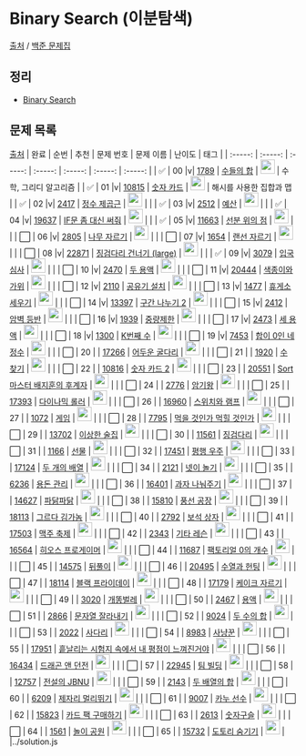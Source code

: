 # Binary Search (이분탐색)

[출처](https://github.com/tony9402/baekjoon) /
[백준 문제집](https://www.acmicpc.net/workbook/view/7645)

<h2>정리</h2>

- <a href="./binary_search.md">Binary Search</a>

<h2>문제 목록</h2>

[출처](https://github.com/tony9402/baekjoon/tree/main/binary_search)
| 완료 | 순번 | 추천 | 문제 번호 | 문제 이름 | 난이도 | 태그 |
| :-----: | :-----: | :-----: | :-----: | :-----: | :-----: | :-----: |
| ✅ | 00 |v| <a href="https://www.acmicpc.net/problem/1789" target="_blank">1789</a> | <a href="../solution/1789.js" target="_blank">수들의 합</a> | <img height="25px" width="25px" src="https://static.solved.ac/tier_small/6.svg"/> | 수학, 그리디 알고리즘 |
| ✅ | 01 |v| <a href="https://www.acmicpc.net/problem/10815" target="_blank">10815</a> | <a href="../solution/10815.js" target="_blank">숫자 카드</a> | <img height="25px" width="25px" src="https://static.solved.ac/tier_small/6.svg"/> | 해시를 사용한 집합과 맵 |
| ✅ | 02 |v| <a href="https://www.acmicpc.net/problem/2417" target="_blank">2417</a> | <a href="../solution/2417.js" target="_blank">정수 제곱근</a> | <img height="25px" width="25px" src="https://static.solved.ac/tier_small/7.svg"/> | |
| ✅ | 03 |v| <a href="https://www.acmicpc.net/problem/2512" target="_blank">2512</a> | <a href="../solution/2512.js" target="_blank">예산</a> | <img height="25px" width="25px" src="https://static.solved.ac/tier_small/8.svg"/> | |
| ✅ | 04 |v| <a href="https://www.acmicpc.net/problem/19637" target="_blank">19637</a> | <a href="../solution/19637.js" target="_blank">IF문 좀 대신 써줘</a> | <img height="25px" width="25px" src="https://static.solved.ac/tier_small/8.svg"/> | |
| ✅ | 05 |v| <a href="https://www.acmicpc.net/problem/11663" target="_blank">11663</a> | <a href="../solution/11663.js" target="_blank">선분 위의 점</a> | <img height="25px" width="25px" src="https://static.solved.ac/tier_small/8.svg"/> | |
| ⬜️ | 06 |v| <a href="https://www.acmicpc.net/problem/2805" target="_blank">2805</a> | <a href="../solution/2805.js" target="_blank">나무 자르기</a> | <img height="25px" width="25px" src="https://static.solved.ac/tier_small/9.svg"/> | |
| ⬜️ | 07 |v| <a href="https://www.acmicpc.net/problem/1654" target="_blank">1654</a> | <a href="../solution/1654.js" target="_blank">랜선 자르기</a> | <img height="25px" width="25px" src="https://static.solved.ac/tier_small/9.svg"/> | |
| ⬜️ | 08 |v| <a href="https://www.acmicpc.net/problem/22871" target="_blank">22871</a> | <a href="../solution/22871.js" target="_blank">징검다리 건너기 (large)</a> | <img height="25px" width="25px" src="https://static.solved.ac/tier_small/10.svg"/> | |
| ✅ | 09 |v| <a href="https://www.acmicpc.net/problem/3079" target="_blank">3079</a> | <a href="../solution/3079.js" target="_blank">입국심사</a> | <img height="25px" width="25px" src="https://static.solved.ac/tier_small/11.svg"/> | |
| ⬜️ | 10 |v| <a href="https://www.acmicpc.net/problem/2470" target="_blank">2470</a> | <a href="../solution/2470.js" target="_blank">두 용액</a> | <img height="25px" width="25px" src="https://static.solved.ac/tier_small/11.svg"/> | |
| ⬜️ | 11 |v| <a href="https://www.acmicpc.net/problem/20444" target="_blank">20444</a> | <a href="../solution/20444.js" target="_blank">색종이와 가위</a> | <img height="25px" width="25px" src="https://static.solved.ac/tier_small/11.svg"/> | |
| ⬜️ | 12 |v| <a href="https://www.acmicpc.net/problem/2110" target="_blank">2110</a> | <a href="../solution/2110.js" target="_blank">공유기 설치</a> | <img height="25px" width="25px" src="https://static.solved.ac/tier_small/12.svg"/> | |
| ⬜️ | 13 |v| <a href="https://www.acmicpc.net/problem/1477" target="_blank">1477</a> | <a href="../solution/1477.js" target="_blank">휴게소 세우기</a> | <img height="25px" width="25px" src="https://static.solved.ac/tier_small/12.svg"/> | |
| ⬜️ | 14 |v| <a href="https://www.acmicpc.net/problem/13397" target="_blank">13397</a> | <a href="../solution/13397.js" target="_blank">구간 나누기 2</a> | <img height="25px" width="25px" src="https://static.solved.ac/tier_small/12.svg"/> | |
| ⬜️ | 15 |v| <a href="https://www.acmicpc.net/problem/2412" target="_blank">2412</a> | <a href="../solution/2412.js" target="_blank">암벽 등반</a> | <img height="25px" width="25px" src="https://static.solved.ac/tier_small/12.svg"/> | |
| ⬜️ | 16 |v| <a href="https://www.acmicpc.net/problem/1939" target="_blank">1939</a> | <a href="../solution/1939.js" target="_blank">중량제한</a> | <img height="25px" width="25px" src="https://static.solved.ac/tier_small/13.svg"/> | |
| ⬜️ | 17 |v| <a href="https://www.acmicpc.net/problem/2473" target="_blank">2473</a> | <a href="../solution/2473.js" target="_blank">세 용액</a> | <img height="25px" width="25px" src="https://static.solved.ac/tier_small/13.svg"/> | |
| ⬜️ | 18 |v| <a href="https://www.acmicpc.net/problem/1300" target="_blank">1300</a> | <a href="../solution/1300.js" target="_blank">K번째 수</a> | <img height="25px" width="25px" src="https://static.solved.ac/tier_small/14.svg"/> | |
| ⬜️ | 19 |v| <a href="https://www.acmicpc.net/problem/7453" target="_blank">7453</a> | <a href="../solution/7453.js" target="_blank">합이 0인 네 정수</a> | <img height="25px" width="25px" src="https://static.solved.ac/tier_small/14.svg"/> | |
| ⬜️ | 20 | | <a href="https://www.acmicpc.net/problem/17266" target="_blank">17266</a> | <a href="../solution/17266.js" target="_blank">어두운 굴다리</a> | <img height="25px" width="25px" src="https://static.solved.ac/tier_small/7.svg"/> | |
| ⬜️ | 21 | | <a href="https://www.acmicpc.net/problem/1920" target="_blank">1920</a> | <a href="../solution/1920.js" target="_blank">수 찾기</a> | <img height="25px" width="25px" src="https://static.solved.ac/tier_small/7.svg"/> | |
| ⬜️ | 22 | | <a href="https://www.acmicpc.net/problem/10816" target="_blank">10816</a> | <a href="../solution/10816.js" target="_blank">숫자 카드 2</a> | <img height="25px" width="25px" src="https://static.solved.ac/tier_small/7.svg"/> | |
| ⬜️ | 23 | | <a href="https://www.acmicpc.net/problem/20551" target="_blank">20551</a> | <a href="../solution/20551.js" target="_blank">Sort 마스터 배지훈의 후계자</a> | <img height="25px" width="25px" src="https://static.solved.ac/tier_small/7.svg"/> | |
| ⬜️ | 24 | | <a href="https://www.acmicpc.net/problem/2776" target="_blank">2776</a> | <a href="../solution/2776.js" target="_blank">암기왕</a> | <img height="25px" width="25px" src="https://static.solved.ac/tier_small/7.svg"/> | |
| ⬜️ | 25 | | <a href="https://www.acmicpc.net/problem/17393" target="_blank">17393</a> | <a href="../solution/17393.js" target="_blank">다이나믹 롤러</a> | <img height="25px" width="25px" src="https://static.solved.ac/tier_small/7.svg"/> | |
| ⬜️ | 26 | | <a href="https://www.acmicpc.net/problem/16960" target="_blank">16960</a> | <a href="../solution/16960.js" target="_blank">스위치와 램프</a> | <img height="25px" width="25px" src="https://static.solved.ac/tier_small/7.svg"/> | |
| ⬜️ | 27 | | <a href="https://www.acmicpc.net/problem/1072" target="_blank">1072</a> | <a href="../solution/1072.js" target="_blank">게임</a> | <img height="25px" width="25px" src="https://static.solved.ac/tier_small/8.svg"/> | |
| ⬜️ | 28 | | <a href="https://www.acmicpc.net/problem/7795" target="_blank">7795</a> | <a href="../solution/7795.js" target="_blank">먹을 것인가 먹힐 것인가</a> | <img height="25px" width="25px" src="https://static.solved.ac/tier_small/8.svg"/> | |
| ⬜️ | 29 | | <a href="https://www.acmicpc.net/problem/13702" target="_blank">13702</a> | <a href="../solution/13702.js" target="_blank">이상한 술집</a> | <img height="25px" width="25px" src="https://static.solved.ac/tier_small/8.svg"/> | |
| ⬜️ | 30 | | <a href="https://www.acmicpc.net/problem/11561" target="_blank">11561</a> | <a href="../solution/11561.js" target="_blank">징검다리</a> | <img height="25px" width="25px" src="https://static.solved.ac/tier_small/8.svg"/> | |
| ⬜️ | 31 | | <a href="https://www.acmicpc.net/problem/1166" target="_blank">1166</a> | <a href="../solution/1166.js" target="_blank">선물</a> | <img height="25px" width="25px" src="https://static.solved.ac/tier_small/8.svg"/> | |
| ⬜️ | 32 | | <a href="https://www.acmicpc.net/problem/17451" target="_blank">17451</a> | <a href="../solution/17451.js" target="_blank">평행 우주</a> | <img height="25px" width="25px" src="https://static.solved.ac/tier_small/8.svg"/> | |
| ⬜️ | 33 | | <a href="https://www.acmicpc.net/problem/17124" target="_blank">17124</a> | <a href="../solution/17124.js" target="_blank">두 개의 배열</a> | <img height="25px" width="25px" src="https://static.solved.ac/tier_small/8.svg"/> | |
| ⬜️ | 34 | | <a href="https://www.acmicpc.net/problem/2121" target="_blank">2121</a> | <a href="../solution/2121.js" target="_blank">넷이 놀기</a> | <img height="25px" width="25px" src="https://static.solved.ac/tier_small/8.svg"/> | |
| ⬜️ | 35 | | <a href="https://www.acmicpc.net/problem/6236" target="_blank">6236</a> | <a href="../solution/6236.js" target="_blank">용돈 관리</a> | <img height="25px" width="25px" src="https://static.solved.ac/tier_small/9.svg"/> | |
| ⬜️ | 36 | | <a href="https://www.acmicpc.net/problem/16401" target="_blank">16401</a> | <a href="../solution/16401.js" target="_blank">과자 나눠주기</a> | <img height="25px" width="25px" src="https://static.solved.ac/tier_small/9.svg"/> | |
| ⬜️ | 37 | | <a href="https://www.acmicpc.net/problem/14627" target="_blank">14627</a> | <a href="../solution/14627.js" target="_blank">파닭파닭</a> | <img height="25px" width="25px" src="https://static.solved.ac/tier_small/9.svg"/> | |
| ⬜️ | 38 | | <a href="https://www.acmicpc.net/problem/15810" target="_blank">15810</a> | <a href="../solution/15810.js" target="_blank">풍선 공장</a> | <img height="25px" width="25px" src="https://static.solved.ac/tier_small/9.svg"/> | |
| ⬜️ | 39 | | <a href="https://www.acmicpc.net/problem/18113" target="_blank">18113</a> | <a href="../solution/18113.js" target="_blank">그르다 김가놈</a> | <img height="25px" width="25px" src="https://static.solved.ac/tier_small/9.svg"/> | |
| ⬜️ | 40 | | <a href="https://www.acmicpc.net/problem/2792" target="_blank">2792</a> | <a href="../solution/2792.js" target="_blank">보석 상자</a> | <img height="25px" width="25px" src="https://static.solved.ac/tier_small/10.svg"/> | |
| ⬜️ | 41 | | <a href="https://www.acmicpc.net/problem/17503" target="_blank">17503</a> | <a href="../solution/17503.js" target="_blank">맥주 축제</a> | <img height="25px" width="25px" src="https://static.solved.ac/tier_small/10.svg"/> | |
| ⬜️ | 42 | | <a href="https://www.acmicpc.net/problem/2343" target="_blank">2343</a> | <a href="../solution/2343.js" target="_blank">기타 레슨</a> | <img height="25px" width="25px" src="https://static.solved.ac/tier_small/10.svg"/> | |
| ⬜️ | 43 | | <a href="https://www.acmicpc.net/problem/16564" target="_blank">16564</a> | <a href="../solution/16564.js" target="_blank">히오스 프로게이머</a> | <img height="25px" width="25px" src="https://static.solved.ac/tier_small/10.svg"/> | |
| ⬜️ | 44 | | <a href="https://www.acmicpc.net/problem/11687" target="_blank">11687</a> | <a href="../solution/11687.js" target="_blank">팩토리얼 0의 개수</a> | <img height="25px" width="25px" src="https://static.solved.ac/tier_small/10.svg"/> | |
| ⬜️ | 45 | | <a href="https://www.acmicpc.net/problem/14575" target="_blank">14575</a> | <a href="../solution/14575.js" target="_blank">뒤풀이</a> | <img height="25px" width="25px" src="https://static.solved.ac/tier_small/10.svg"/> | |
| ⬜️ | 46 | | <a href="https://www.acmicpc.net/problem/20495" target="_blank">20495</a> | <a href="../solution/20495.js" target="_blank">수열과 헌팅</a> | <img height="25px" width="25px" src="https://static.solved.ac/tier_small/10.svg"/> | |
| ⬜️ | 47 | | <a href="https://www.acmicpc.net/problem/18114" target="_blank">18114</a> | <a href="../solution/18114.js" target="_blank">블랙 프라이데이</a> | <img height="25px" width="25px" src="https://static.solved.ac/tier_small/11.svg"/> | |
| ⬜️ | 48 | | <a href="https://www.acmicpc.net/problem/17179" target="_blank">17179</a> | <a href="../solution/17179.js" target="_blank">케이크 자르기</a> | <img height="25px" width="25px" src="https://static.solved.ac/tier_small/11.svg"/> | |
| ⬜️ | 49 | | <a href="https://www.acmicpc.net/problem/3020" target="_blank">3020</a> | <a href="../solution/3020.js" target="_blank">개똥벌레</a> | <img height="25px" width="25px" src="https://static.solved.ac/tier_small/11.svg"/> | |
| ⬜️ | 50 | | <a href="https://www.acmicpc.net/problem/2467" target="_blank">2467</a> | <a href="../solution/2467.js" target="_blank">용액</a> | <img height="25px" width="25px" src="https://static.solved.ac/tier_small/11.svg"/> | |
| ⬜️ | 51 | | <a href="https://www.acmicpc.net/problem/2866" target="_blank">2866</a> | <a href="../solution/2866.js" target="_blank">문자열 잘라내기</a> | <img height="25px" width="25px" src="https://static.solved.ac/tier_small/11.svg"/> | |
| ⬜️ | 52 | | <a href="https://www.acmicpc.net/problem/9024" target="_blank">9024</a> | <a href="../solution/9024.js" target="_blank">두 수의 합</a> | <img height="25px" width="25px" src="https://static.solved.ac/tier_small/11.svg"/> | |
| ⬜️ | 53 | | <a href="https://www.acmicpc.net/problem/2022" target="_blank">2022</a> | <a href="../solution/2022.js" target="_blank">사다리</a> | <img height="25px" width="25px" src="https://static.solved.ac/tier_small/12.svg"/> | |
| ⬜️ | 54 | | <a href="https://www.acmicpc.net/problem/8983" target="_blank">8983</a> | <a href="../solution/8983.js" target="_blank">사냥꾼</a> | <img height="25px" width="25px" src="https://static.solved.ac/tier_small/12.svg"/> | |
| ⬜️ | 55 | | <a href="https://www.acmicpc.net/problem/17951" target="_blank">17951</a> | <a href="../solution/17951.js" target="_blank">흩날리는 시험지 속에서 내 평점이 느껴진거야</a> | <img height="25px" width="25px" src="https://static.solved.ac/tier_small/12.svg"/> | |
| ⬜️ | 56 | | <a href="https://www.acmicpc.net/problem/16434" target="_blank">16434</a> | <a href="../solution/16434.js" target="_blank">드래곤 앤 던전</a> | <img height="25px" width="25px" src="https://static.solved.ac/tier_small/12.svg"/> | |
| ⬜️ | 57 | | <a href="https://www.acmicpc.net/problem/22945" target="_blank">22945</a> | <a href="../solution/22945.js" target="_blank">팀 빌딩</a> | <img height="25px" width="25px" src="https://static.solved.ac/tier_small/12.svg"/> | |
| ⬜️ | 58 | | <a href="https://www.acmicpc.net/problem/12757" target="_blank">12757</a> | <a href="../solution/12757.js" target="_blank">전설의 JBNU</a> | <img height="25px" width="25px" src="https://static.solved.ac/tier_small/13.svg"/> | |
| ⬜️ | 59 | | <a href="https://www.acmicpc.net/problem/2143" target="_blank">2143</a> | <a href="../solution/2143.js" target="_blank">두 배열의 합</a> | <img height="25px" width="25px" src="https://static.solved.ac/tier_small/13.svg"/> | |
| ⬜️ | 60 | | <a href="https://www.acmicpc.net/problem/6209" target="_blank">6209</a> | <a href="../solution/6209.js" target="_blank">제자리 멀리뛰기</a> | <img height="25px" width="25px" src="https://static.solved.ac/tier_small/13.svg"/> | |
| ⬜️ | 61 | | <a href="https://www.acmicpc.net/problem/9007" target="_blank">9007</a> | <a href="../solution/9007.js" target="_blank">카누 선수</a> | <img height="25px" width="25px" src="https://static.solved.ac/tier_small/14.svg"/> | |
| ⬜️ | 62 | | <a href="https://www.acmicpc.net/problem/15823" target="_blank">15823</a> | <a href="../solution/15823.js" target="_blank">카드 팩 구매하기</a> | <img height="25px" width="25px" src="https://static.solved.ac/tier_small/14.svg"/> | |
| ⬜️ | 63 | | <a href="https://www.acmicpc.net/problem/2613" target="_blank">2613</a> | <a href="../solution/2613.js" target="_blank">숫자구슬</a> | <img height="25px" width="25px" src="https://static.solved.ac/tier_small/14.svg"/> | |
| ⬜️ | 64 | | <a href="https://www.acmicpc.net/problem/1561" target="_blank">1561</a> | <a href="../solution/1561.js" target="_blank">놀이 공원</a> | <img height="25px" width="25px" src="https://static.solved.ac/tier_small/14.svg"/> | |
| ⬜️ | 65 | | <a href="https://www.acmicpc.net/problem/15732" target="_blank">15732</a> | <a href="../solution/15732.js" target="_blank">도토리 숨기기</a> | <img height="25px" width="25px" src="https://static.solved.ac/tier_small/14.svg"/> | |../solution.js
